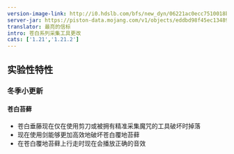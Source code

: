 ```yaml
---
version-image-link: http://i0.hdslb.com/bfs/new_dyn/06221ac0ecc7510018becf1f0f981110558830935.png
server-jar: https://piston-data.mojang.com/v1/objects/eddbd98f45ec134898b9a7657f4e3b679692dc45/server.jar
translator: 最亮的信标
intro: 苍白系列采集工具更改
cats: ['1.21','1.21.2']
---
```

## 实验性特性
### 冬季小更新
#### 苍白苔藓
* 苍白垂藤现在仅在使用剪刀或被拥有精准采集魔咒的工具破坏时掉落
* 现在使用剑能够更加高效地破坏苍白覆地苔藓
* 在苍白覆地苔藓上行走时现在会播放正确的音效